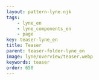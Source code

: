 ```yaml
---
layout: pattern-lyne.njk
tags: 
    - lyne_en
    - lyne_components_en
    - page
key: teaser-lyne_en
title: Teaser
parent: teaser-folder-lyne_en
image: lyne/overview/teaser.webp
keywords: teaser
order: 650
---
```

